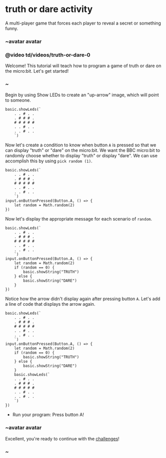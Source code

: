 # truth or dare activity

A multi-player game that forces each player to reveal a secret or something funny. 

### ~avatar avatar

### @video td/videos/truth-or-dare-0

Welcome! This tutorial will teach how to program a game of truth or dare on the micro:bit. Let's get started!

### ~

Begin by using Show LEDs to create an "up-arrow" image, which will point to someone.

```blocks
basic.showLeds(`
    . . # . .
    . # # # .
    # # # # #
    . . # . .
    . . # . .
    `)

```

Now let's create a condition to know when button `A` is pressed so that we can display "truth" or "dare" on the micro:bit. We want the BBC micro:bit to randomly choose whether to display "truth" or display "dare". We can use accomplish this by using `pick random (1)`.

```blocks
basic.showLeds(`
    . . # . .
    . # # # .
    # # # # #
    . . # . .
    . . # . .
    `)
input.onButtonPressed(Button.A, () => {
    let random = Math.random(2)
})
```

Now let's display the appropriate message for each scenario of `random`.

```blocks
basic.showLeds(`
    . . # . .
    . # # # .
    # # # # #
    . . # . .
    . . # . .
    `)
input.onButtonPressed(Button.A, () => {
    let random = Math.random(2)
    if (random == 0) {
        basic.showString("TRUTH")
    } else {
        basic.showString("DARE")
    }
})
```



Notice how the arrow didn't display again after pressing button `A`. Let's add a line of code that displays the arrow again.

```blocks
basic.showLeds(`
    . . # . .
    . # # # .
    # # # # #
    . . # . .
    . . # . .
    `)
input.onButtonPressed(Button.A, () => {
    let random = Math.random(2)
    if (random == 0) {
        basic.showString("TRUTH")
    } else {
        basic.showString("DARE")
    }
    basic.showLeds(`
    . . # . .
    . # # # .
    # # # # #
    . . # . .
    . . # . .
    `)
})

```

* Run your program: Press button A!

### ~avatar avatar

Excellent, you're ready to continue with the [challenges](/microbit/lessons/truth-or-dare/challenges)!

### ~

